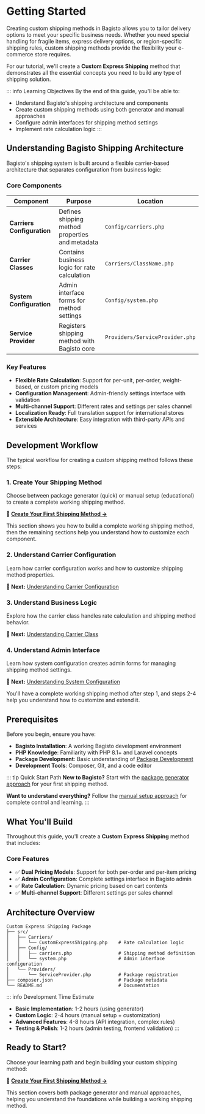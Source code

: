 # Getting Started

Creating custom shipping methods in Bagisto allows you to tailor delivery options to meet your specific business needs. Whether you need special handling for fragile items, express delivery options, or region-specific shipping rules, custom shipping methods provide the flexibility your e-commerce store requires.

For our tutorial, we'll create a **Custom Express Shipping** method that demonstrates all the essential concepts you need to build any type of shipping solution.

::: info Learning Objectives
By the end of this guide, you'll be able to:
- Understand Bagisto's shipping architecture and components
- Create custom shipping methods using both generator and manual approaches
- Configure admin interfaces for shipping method settings
- Implement rate calculation logic
:::

## Understanding Bagisto Shipping Architecture

Bagisto's shipping system is built around a flexible carrier-based architecture that separates configuration from business logic:

### Core Components

| Component | Purpose | Location |
|-----------|---------|----------|
| **Carriers Configuration** | Defines shipping method properties and metadata | `Config/carriers.php` |
| **Carrier Classes** | Contains business logic for rate calculation | `Carriers/ClassName.php` |
| **System Configuration** | Admin interface forms for method settings | `Config/system.php` |
| **Service Provider** | Registers shipping method with Bagisto core | `Providers/ServiceProvider.php` |

### Key Features

- **Flexible Rate Calculation**: Support for per-unit, per-order, weight-based, or custom pricing models
- **Configuration Management**: Admin-friendly settings interface with validation
- **Multi-channel Support**: Different rates and settings per sales channel
- **Localization Ready**: Full translation support for international stores
- **Extensible Architecture**: Easy integration with third-party APIs and services

## Development Workflow

The typical workflow for creating a custom shipping method follows these steps:

### 1. Create Your Shipping Method
Choose between package generator (quick) or manual setup (educational) to create a complete working shipping method.

**📖 [Create Your First Shipping Method →](./create-your-first-shipping-method.md)**

This section shows you how to build a complete working shipping method, then the remaining sections help you understand how to customize each component.

### 2. Understand Carrier Configuration
Learn how carrier configuration works and how to customize shipping method properties.

**📖 Next:** [Understanding Carrier Configuration](./understanding-carrier-configuration.md)

### 3. Understand Business Logic
Explore how the carrier class handles rate calculation and shipping method behavior.

**📖 Next:** [Understanding Carrier Class](./understanding-carrier-class.md)

### 4. Understand Admin Interface
Learn how system configuration creates admin forms for managing shipping method settings.

**📖 Next:** [Understanding System Configuration](./understanding-system-configuration.md)

You'll have a complete working shipping method after step 1, and steps 2-4 help you understand how to customize and extend it.

## Prerequisites

Before you begin, ensure you have:

- **Bagisto Installation**: A working Bagisto development environment
- **PHP Knowledge**: Familiarity with PHP 8.1+ and Laravel concepts
- **Package Development**: Basic understanding of [Package Development](../package-development/getting-started.md)
- **Development Tools**: Composer, Git, and a code editor

::: tip Quick Start Path
**New to Bagisto?** Start with the [package generator approach](./create-your-first-shipping-method.md#method-1-using-bagisto-package-generator-quick-setup) for your first shipping method.

**Want to understand everything?** Follow the [manual setup approach](./create-your-first-shipping-method.md#method-2-manual-setup-complete-understanding) for complete control and learning.
:::

## What You'll Build

Throughout this guide, you'll create a **Custom Express Shipping** method that includes:

### Core Features
- ✅ **Dual Pricing Models**: Support for both per-order and per-item pricing
- ✅ **Admin Configuration**: Complete settings interface in Bagisto admin
- ✅ **Rate Calculation**: Dynamic pricing based on cart contents
- ✅ **Multi-channel Support**: Different settings per sales channel

## Architecture Overview

```text
Custom Express Shipping Package
├── src/
│   ├── Carriers/
│   │   └── CustomExpressShipping.php    # Rate calculation logic
│   ├── Config/
│   │   ├── carriers.php                 # Shipping method definition
│   │   └── system.php                   # Admin interface configuration
│   └── Providers/
│       └── ServiceProvider.php          # Package registration
├── composer.json                        # Package metadata
└── README.md                            # Documentation
```

::: info Development Time Estimate
- **Basic Implementation**: 1-2 hours (using generator)
- **Custom Logic**: 2-4 hours (manual setup + customization)
- **Advanced Features**: 4-8 hours (API integration, complex rules)
- **Testing & Polish**: 1-2 hours (admin testing, frontend validation)
:::

## Ready to Start?

Choose your learning path and begin building your custom shipping method:

**🚀 [Create Your First Shipping Method →](./create-your-first-shipping-method.md)**

This section covers both package generator and manual approaches, helping you understand the foundations while building a working shipping method.
